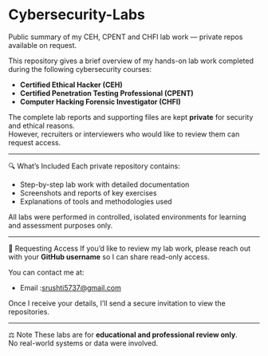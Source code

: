 # Cybersecurity-Labs
Public summary of my CEH, CPENT and CHFI lab work — private repos available on request.
  
This repository gives a brief overview of my hands-on lab work completed during the following cybersecurity courses:

- **Certified Ethical Hacker (CEH)**
- **Certified Penetration Testing Professional (CPENT)**
- **Computer Hacking Forensic Investigator (CHFI)**

The complete lab reports and supporting files are kept **private** for security and ethical reasons.  
However, recruiters or interviewers who would like to review them can request access.

---

🔍 What’s Included
Each private repository contains:
- Step-by-step lab work with detailed documentation  
- Screenshots and reports of key exercises  
- Explanations of tools and methodologies used  

All labs were performed in controlled, isolated environments for learning and assessment purposes only.

---

🔐 Requesting Access
If you’d like to review my lab work, please reach out with your **GitHub username** so I can share read-only access.

You can contact me at:
- Email :srushti5737@gmail.com

Once I receive your details, I’ll send a secure invitation to view the repositories.

---

⚖️ Note
These labs are for **educational and professional review only**.  
No real-world systems or data were involved.

